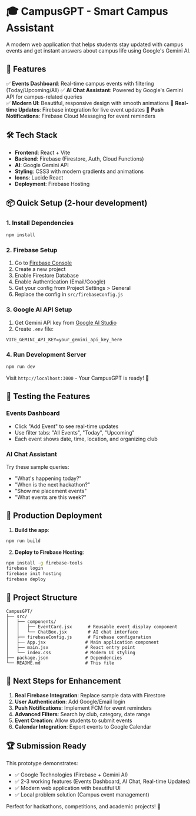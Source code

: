 # 🎓 CampusGPT - Smart Campus Assistant

A modern web application that helps students stay updated with campus events and get instant answers about campus life using Google's Gemini AI.

## 🚀 Features

✅ **Events Dashboard**: Real-time campus events with filtering (Today/Upcoming/All)
✅ **AI Chat Assistant**: Powered by Google's Gemini API for campus-related queries  
✅ **Modern UI**: Beautiful, responsive design with smooth animations
🔄 **Real-time Updates**: Firebase integration for live event updates
🔔 **Push Notifications**: Firebase Cloud Messaging for event reminders

## 🛠️ Tech Stack

- **Frontend**: React + Vite
- **Backend**: Firebase (Firestore, Auth, Cloud Functions)
- **AI**: Google Gemini API
- **Styling**: CSS3 with modern gradients and animations
- **Icons**: Lucide React
- **Deployment**: Firebase Hosting

## 📦 Quick Setup (2-hour development)

### 1. Install Dependencies
```bash
npm install
```

### 2. Firebase Setup
1. Go to [Firebase Console](https://console.firebase.google.com/)
2. Create a new project
3. Enable Firestore Database
4. Enable Authentication (Email/Google)
5. Get your config from Project Settings > General
6. Replace the config in `src/firebaseConfig.js`

### 3. Google AI API Setup
1. Get Gemini API key from [Google AI Studio](https://makersuite.google.com/app/apikey)
2. Create `.env` file:
```env
VITE_GEMINI_API_KEY=your_gemini_api_key_here
```

### 4. Run Development Server
```bash
npm run dev
```

Visit `http://localhost:3000` - Your CampusGPT is ready! 🎉

## 🧪 Testing the Features

### Events Dashboard
- Click "Add Event" to see real-time updates
- Use filter tabs: "All Events", "Today", "Upcoming"
- Each event shows date, time, location, and organizing club

### AI Chat Assistant
Try these sample queries:
- "What's happening today?"
- "When is the next hackathon?"
- "Show me placement events"
- "What events are this week?"

## 🔧 Production Deployment

1. **Build the app**:
```bash
npm run build
```

2. **Deploy to Firebase Hosting**:
```bash
npm install -g firebase-tools
firebase login
firebase init hosting
firebase deploy
```

## 📁 Project Structure

```
CampusGPT/
├── src/
│   ├── components/
│   │   ├── EventCard.jsx      # Reusable event display component
│   │   └── ChatBox.jsx        # AI chat interface
│   ├── firebaseConfig.js      # Firebase configuration
│   ├── App.jsx               # Main application component
│   ├── main.jsx              # React entry point
│   └── index.css             # Modern UI styling
├── package.json              # Dependencies
└── README.md                 # This file
```

## 🎯 Next Steps for Enhancement

1. **Real Firebase Integration**: Replace sample data with Firestore
2. **User Authentication**: Add Google/Email login
3. **Push Notifications**: Implement FCM for event reminders
4. **Advanced Filters**: Search by club, category, date range
5. **Event Creation**: Allow students to submit events
6. **Calendar Integration**: Export events to Google Calendar

## 🏆 Submission Ready

This prototype demonstrates:
- ✅ Google Technologies (Firebase + Gemini AI)
- ✅ 2-3 working features (Events Dashboard, AI Chat, Real-time Updates)
- ✅ Modern web application with beautiful UI
- ✅ Local problem solution (Campus event management)

Perfect for hackathons, competitions, and academic projects! 🚀 